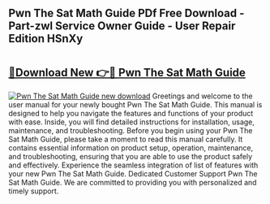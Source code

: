 ## Pwn The Sat Math Guide PDf Free Download - Part-zwl Service Owner Guide - User Repair Edition HSnXy

# <h2><a href="http://bc71637.oget.top/?id=Pwn+The+Sat+Math+Guide">🔗Download New 👉🔴 Pwn The Sat Math Guide</a></h2>

[![Pwn The Sat Math Guide new download](https://i.imgur.com/5g1atiW.png)](http://bc71637.oget.top/?id=Pwn+The+Sat+Math+Guide)
Greetings and welcome to the user manual for your newly bought Pwn The Sat Math Guide. This manual is designed to help you navigate the features and functions of your product with ease. Inside, you will find detailed instructions for installation, usage, maintenance, and troubleshooting. Before you begin using your Pwn The Sat Math Guide, please take a moment to read this manual carefully. It contains essential information on product setup, operation, maintenance, and troubleshooting, ensuring that you are able to use the product safely and effectively. Experience the seamless integration of list of features with your new Pwn The Sat Math Guide. Dedicated Customer Support Pwn The Sat Math Guide. We are committed to providing you with personalized and timely support.
